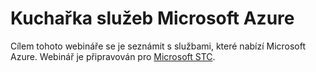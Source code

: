 # Kuchařka služeb Microsoft Azure

Cílem tohoto webináře se je seznámit s službami, které nabízí Microsoft Azure. Webinář je připravován pro [Microsoft STC](https://github.com/StudentTraineeCenter/).